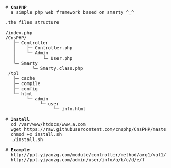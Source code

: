 <pre>
# <b>CnsPHP</b>
  a simple php web framework based on smarty ^_^

.the files structure

/index.php
/CnsPHP/
   ├─ Controller
   │    ├─ Controller.php
   │    └─ Admin
   │          └─ User.php
   └─ Smarty
          └─ Smarty.class.php
 /tpl
   ├─ cache
   ├─ compile
   ├─ config
   └─ html
        └─ admin
             └─ user
                  └─ info.html							

# <b>Install</b>  
  cd /var/www/htdocs/www.a.com 
  wget https://raw.githubusercontent.com/cnsphp/CnsPHP/master/install.sh
  chmod +x install.sh
  ./install.sh

# <b>Example</b>							
  http://ppt.yiyaozg.com/module/controller/method/arg1/val1/arg2/val2/arg3/val3
  http://ppt.yiyaozg.com/admin/user/info/a/b/c/d/e/f
</pre>
